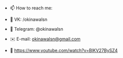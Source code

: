 - 📫 How to reach me:
- :new_moon_with_face: VK: /okinawalsn
- :calling: Telegram: @okinawalsn
- :envelope: E-mail: okinawalsn@gmail.com

- :pizza: https://www.youtube.com/watch?v=BlKV27BySZ4

